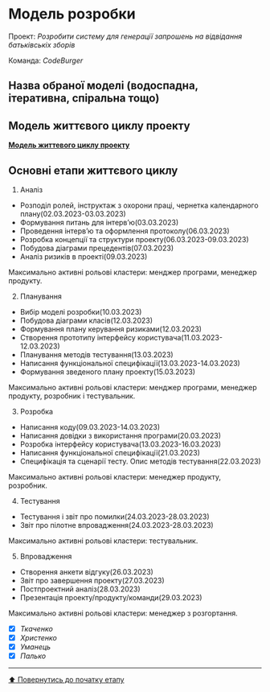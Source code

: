 # Модель розробки

Проект: *Розробити систему для генерації запрошень на відвідання батьківськіх зборів*

Команда: *CodeBurger*

## Назва обраної моделі (водоспадна, ітеративна, спіральна тощо) 

## Модель життєвого циклу проекту

[**Модель життевого циклу проекту**](https://github.com/Chuda4ok/SE-practice-template_2/blob/main/docs/2.Planning/other/%D0%9C%D0%BE%D0%B4%D0%B5%D0%BB%D1%8C%20%D0%B6%D0%B8%D1%82%D1%82%D1%94%D0%B2%D0%BE%D0%B3%D0%BE%20%D1%86%D0%B8%D0%BA%D0%BB%D1%83%20%D0%BF%D1%80%D0%BE%D0%B5%D0%BA%D1%82%D1%83.png)

## Основні етапи життєвого циклу

1. Аналіз
- Розподіл ролей, інструктаж з охорони праці, чернетка календарного плану(02.03.2023-03.03.2023)
- Формування питань для інтерв’ю(03.03.2023)
- Проведення інтерв’ю та оформлення протоколу(06.03.2023)
- Розробка концепції та структури проекту(06.03.2023-09.03.2023)
- Побудова діаграми прецедентів(07.03.2023)
- Аналіз ризиків в проекті(09.03.2023)

Максимально активні рольові кластери: менджер програми, менеджер продукту.

2. Планування
- Вибір моделі розробки(10.03.2023)
- Побудова діаграми класів(12.03.2023)
- Формування плану керування ризиками(12.03.2023)
- Створення прототипу інтерфейсу користувача(11.03.2023-12.03.2023)
- Планування методів тестування(13.03.2023)
- Написання функціональної специфікації(13.03.2023-14.03.2023)
- Формування зведеного плану проекту(15.03.2023)

Максимально активні рольові кластери: менджер програми, менеджер продукту, розробник і тестувальник.

3. Розробка
- Написання коду(09.03.2023-14.03.2023)
- Написання довідки з використання програми(20.03.2023)
- Розробка інтерфейсу користувача(13.03.2023-16.03.2023)
- Написання функціональної специфікації(21.03.2023)
- Специфікація та сценарії тесту. Опис методів тестування(22.03.2023)

Максимально активні рольові кластери: менеджер продукту, розробник.

4. Тестування
- Тестування і звіт про помилки(24.03.2023-28.03.2023)
- Звіт про пілотне впровадження(24.03.2023-28.03.2023)

Максимально активні рольові кластери: тестувальник.

5. Впровадження 
- Створення анкети відгуку(26.03.2023)
- Звіт про завершення проекту(27.03.2023)
- Постпроектний аналіз(28.03.2023)
- Презентація проекту/продукту/команди(29.03.2023)

Максимально активні рольові кластери: менеджер з розгортання.

- [x] *Ткаченко*
- [x] *Христенко*
- [x] *Уманець*
- [x] *Палько*

---
[:arrow_up: Повернутись до початку етапу](/docs/2.Planning/README.md)
